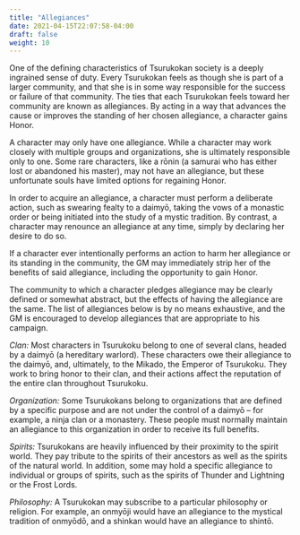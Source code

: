 ```yaml
---
title: "Allegiances"
date: 2021-04-15T22:07:58-04:00
draft: false
weight: 10
---
```


One of the defining characteristics of Tsurukokan society is a deeply ingrained sense of duty. Every Tsurukokan feels as though she is part of a larger community, and that she is in some way responsible for the success or failure of that community. The ties that each Tsurukokan feels toward her community are known as allegiances. By acting in a way that advances the cause or improves the standing of her chosen allegiance, a character gains Honor.

A character may only have one allegiance. While a character may work closely with multiple groups and organizations, she is ultimately responsible only to one. Some rare characters, like a rōnin (a samurai who has either lost or abandoned his master), may not have an allegiance, but these unfortunate souls have limited options for regaining Honor.

In order to acquire an allegiance, a character must perform a deliberate action, such as swearing fealty to a daimyō, taking the vows of a monastic order or being initiated into the study of a mystic tradition. By contrast, a character may renounce an allegiance at any time, simply by declaring her desire to do so.

If a character ever intentionally performs an action to harm her allegiance or its standing in the community, the GM may immediately strip her of the benefits of said allegiance, including the opportunity to gain Honor.

The community to which a character pledges allegiance may be clearly defined or somewhat abstract, but the effects of having the allegiance are the same. The list of allegiances below is by no means exhaustive, and the GM is encouraged to develop allegiances that are appropriate to his campaign.

*Clan:* Most characters in Tsurukoku belong to one of several clans, headed by a daimyō (a hereditary warlord). These characters owe their allegiance to the daimyō, and, ultimately, to the Mikado, the Emperor of Tsurukoku. They work to bring honor to their clan, and their actions affect the reputation of the entire clan throughout Tsurukoku.

*Organization:* Some Tsurukokans belong to organizations that are defined by a specific purpose and are not under the control of a daimyō – for example, a ninja clan or a monastery. These people must normally maintain an allegiance to this organization in order to receive its full benefits.

*Spirits:* Tsurukokans are heavily influenced by their proximity to the spirit world. They pay tribute to the spirits of their ancestors as well as the spirits of the natural world. In addition, some may hold a specific allegiance to individual or groups of spirits, such as the spirits of Thunder and Lightning or the Frost Lords.

*Philosophy:* A Tsurukokan may subscribe to a particular philosophy or religion. For example, an onmyōji would have an allegiance to the mystical tradition of onmyōdō, and a shinkan would have an allegiance to shintō.

